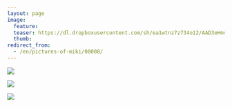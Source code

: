 ```yaml
---
layout: page
image:
  feature:
  teaser: https://dl.dropboxusercontent.com/sh/ea1wtnz7z734o12/AAD3eHmsajYUmAGtc1cntcjra/luontokuvat/syksy/IMG_1167-245px.jpg
  thumb:
redirect_from:
  - /en/pictures-of-miki/00008/
---
```


[![](https://dl.dropboxusercontent.com/sh/ea1wtnz7z734o12/AAAZACh4_fTDmqi-GqyUmF2Xa/luontokuvat/syksy/IMG_1170-800px.jpg)](https://dl.dropboxusercontent.com/sh/ea1wtnz7z734o12/AADIlmUS6BjN8v6_qKKttR2ka/luontokuvat/syksy/IMG_1170.jpg)

[![](https://dl.dropboxusercontent.com/sh/ea1wtnz7z734o12/AACtn9c5n99zn_p-viAidA_va/luontokuvat/syksy/IMG_1176-800px.jpg)](https://dl.dropboxusercontent.com/sh/ea1wtnz7z734o12/AAAcj3qhDvxKbGjRxlPezpeua/luontokuvat/syksy/IMG_1176.jpg)

[![](https://dl.dropboxusercontent.com/sh/ea1wtnz7z734o12/AABXhpghr0eXS8May3wXGR6ja/luontokuvat/syksy/IMG_1167-800px.jpg)](https://dl.dropboxusercontent.com/sh/ea1wtnz7z734o12/AADUHdCeeWQQ-wABqp59pkbJa/luontokuvat/syksy/IMG_1167.jpg)
